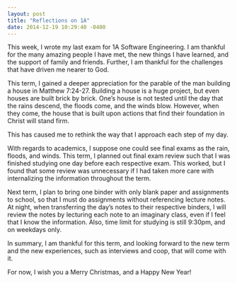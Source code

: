 ```yaml
---
layout: post
title: "Reflections on 1A"
date: 2014-12-19 10:29:40 -0400
---
```

This week, I wrote my last exam for 1A Software Engineering. I am thankful for the many amazing people I have met, the new things I have learned, and the support of family and friends. Further, I am thankful for the challenges that have driven me nearer to God.

This term, I gained a deeper appreciation for the parable of the man building a house in Matthew 7:24-27. Building a house is a huge project, but even houses are built brick by brick. One’s house is not tested until the day that the rains descend, the floods come, and the winds blow. However, when they come, the house that is built upon actions that find their foundation in Christ will stand firm. 

This has caused me to rethink the way that I approach each step of my day.

With regards to academics, I suppose one could see final exams as the rain, floods, and winds. This term, I planned out final exam review such that I was finished studying one day before each respective exam. This worked, but I found that some review was unnecessary if I had taken more care with internalizing the information throughout the term.

Next term, I plan to bring one binder with only blank paper and assignments to school, so that I must do assignments without referencing lecture notes. At night, when transferring the day’s notes to their respective binders, I will review the notes by lecturing each note to an imaginary class, even if I feel that I know the information. Also, time limit for studying is still 9:30pm, and on weekdays only.

In summary, I am thankful for this term, and looking forward to the new term and the new experiences, such as interviews and coop, that will come with it. 

For now, I wish you a Merry Christmas, and a Happy New Year!
